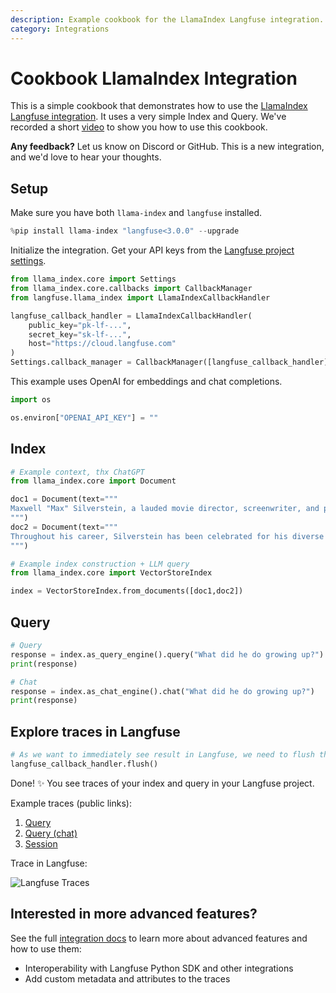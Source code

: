 ```yaml
---
description: Example cookbook for the LlamaIndex Langfuse integration.
category: Integrations
---
```


# Cookbook LlamaIndex Integration

This is a simple cookbook that demonstrates how to use the [LlamaIndex Langfuse integration](https://langfuse.com/docs/integrations/llama-index/get-started). It uses a very simple Index and Query. We've recorded a short [video](https://langfuse.com/guides/videos/llama-index) to show you how to use this cookbook.

**Any feedback?** Let us know on Discord or GitHub. This is a new integration, and we'd love to hear your thoughts.

## Setup

Make sure you have both `llama-index` and `langfuse` installed.

```python
%pip install llama-index "langfuse<3.0.0" --upgrade
```

Initialize the integration. Get your API keys from the [Langfuse project settings](https://cloud.langfuse.com).

```python
from llama_index.core import Settings
from llama_index.core.callbacks import CallbackManager
from langfuse.llama_index import LlamaIndexCallbackHandler

langfuse_callback_handler = LlamaIndexCallbackHandler(
    public_key="pk-lf-...",
    secret_key="sk-lf-...",
    host="https://cloud.langfuse.com"
)
Settings.callback_manager = CallbackManager([langfuse_callback_handler])
```

This example uses OpenAI for embeddings and chat completions.

```python
import os

os.environ["OPENAI_API_KEY"] = ""
```

## Index

```python
# Example context, thx ChatGPT
from llama_index.core import Document

doc1 = Document(text="""
Maxwell "Max" Silverstein, a lauded movie director, screenwriter, and producer, was born on October 25, 1978, in Boston, Massachusetts. A film enthusiast from a young age, his journey began with home movies shot on a Super 8 camera. His passion led him to the University of Southern California (USC), majoring in Film Production. Eventually, he started his career as an assistant director at Paramount Pictures. Silverstein's directorial debut, “Doors Unseen,” a psychological thriller, earned him recognition at the Sundance Film Festival and marked the beginning of a successful directing career.
""")
doc2 = Document(text="""
Throughout his career, Silverstein has been celebrated for his diverse range of filmography and unique narrative technique. He masterfully blends suspense, human emotion, and subtle humor in his storylines. Among his notable works are "Fleeting Echoes," "Halcyon Dusk," and the Academy Award-winning sci-fi epic, "Event Horizon's Brink." His contribution to cinema revolves around examining human nature, the complexity of relationships, and probing reality and perception. Off-camera, he is a dedicated philanthropist living in Los Angeles with his wife and two children.
""")
```

```python
# Example index construction + LLM query
from llama_index.core import VectorStoreIndex

index = VectorStoreIndex.from_documents([doc1,doc2])
```

## Query

```python
# Query
response = index.as_query_engine().query("What did he do growing up?")
print(response)
```

```python
# Chat
response = index.as_chat_engine().chat("What did he do growing up?")
print(response)
```

## Explore traces in Langfuse

```python
# As we want to immediately see result in Langfuse, we need to flush the callback handler
langfuse_callback_handler.flush()
```

Done! ✨ You see traces of your index and query in your Langfuse project.

Example traces (public links):

1. [Query](https://cloud.langfuse.com/project/cltipxbkn0000cdd7sbfbpovm/traces/f2e7f721-0940-4139-9b3a-e5cc9b0cb2d3)
2. [Query (chat)](https://cloud.langfuse.com/project/cltipxbkn0000cdd7sbfbpovm/traces/89c62a4d-e992-4923-a6b7-e2f27ae4cff3)
3. [Session](https://cloud.langfuse.com/project/cltipxbkn0000cdd7sbfbpovm/sessions/notebook-session-2)

Trace in Langfuse:

![Langfuse Traces](https://static.langfuse.com/llamaindex-langfuse-docs.gif)

## Interested in more advanced features?

See the full [integration docs](https://langfuse.com/docs/integrations/llama-index/get-started) to learn more about advanced features and how to use them:

- Interoperability with Langfuse Python SDK and other integrations
- Add custom metadata and attributes to the traces
